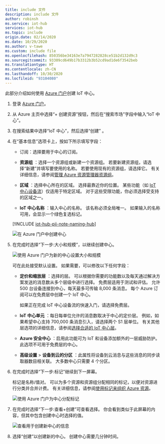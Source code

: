```yaml
---
title: include 文件
description: include 文件
author: robinsh
ms.service: iot-hub
services: iot-hub
ms.topic: include
origin.date: 02/14/2020
ms.date: 10/29/2020
ms.author: v-tawe
ms.custom: include file
ms.openlocfilehash: 850356be34163e7a7947282828ce51b2d132d9c3
ms.sourcegitcommit: 93309cd649b17b3312b3b52cd9ad1de6f3542beb
ms.translationtype: HT
ms.contentlocale: zh-CN
ms.lasthandoff: 10/30/2020
ms.locfileid: "93104080"
---
```

此部分介绍如何使用 [Azure 门户](https://portal.azure.cn)创建 IoT 中心。

1. 登录 [Azure 门户](https://portal.azure.cn)。

1. 从 Azure 主页中选择“+ 创建资源”按钮，然后在“搜索市场”字段中输入“IoT 中心”。

1. 在搜索结果中选择“IoT 中心”，然后选择“创建” 。

1. 在“基本信息”选项卡上，按如下所示填写字段：

   - 订阅：选择要用于中心的订阅。

   - **资源组** ：选择一个资源组或新建一个资源组。 若要新建资源组，请选择“新建”并填写要使用的名称。 若要使用现有的资源组，请选择它。 有关详细信息，请参阅[管理 Azure 资源管理器资源组](/azure-resource-manager/management/manage-resource-groups-portal)。

   - **区域** ：选择中心所在的区域。 选择最靠近你的位置。 某些功能（如 [IoT 中心设备流](/iot-hub/iot-hub-device-streams-overview)）仅适用于特定区域。 对于这些受限功能，你必须选择受支持的区域之一。

   - **IoT 中心名称** ：输入中心的名称。 该名称必须全局唯一。 如果输入的名称可用，会显示一个绿色复选标记。

   [!INCLUDE [iot-hub-pii-note-naming-hub](iot-hub-pii-note-naming-hub.md)]

   ![在 Azure 门户中创建中心](./media/iot-hub-include-create-hub/iot-hub-create-screen-basics.png)

1. 在完成时选择“下一步:大小和规模”，以继续创建中心。

   ![使用 Azure 门户为新的中心设置大小和规模](./media/iot-hub-include-create-hub/iot-hub-create-screen-size-scale.png)

   可在此处接受默认设置。 如果需要，可以修改以下任何字段： 

    - **定价和缩放层** ：选择的层。 可以根据你需要的功能数以及每天通过解决方案发送的消息数从多个层级中进行选择。 免费层适用于测试和评估。 允许 500 台设备连接到中心，每天最多可传输 8,000 条消息。 每个 Azure 订阅可以在免费层中创建一个 IoT 中心。 

      如果正在完成 IoT 中心设备流的快速入门，请选择免费层。

    - **IoT 中心单元** ：每日每单位允许的消息数取决于中心的定价层。 例如，如果希望中心支持 700,000 条消息引入，请选择两个 S1 层单位。
    有关其他层选项的详细信息，请参阅[选择合适的 IoT 中心层](/iot-hub/iot-hub-scaling)。

    - **Azure 安全中心** ：启用此功能可为 IoT 和设备添加额外的一层威胁防护。 此选项不可用于免费层的中心。

    - **高级设置** > **设备到云的分区** ：此属性将设备到云消息与这些消息的同步读取器数目相关联。 大多数中心只需要 4 个分区。

1.  在完成时选择“下一步:标记”继续到下一屏幕。

    标记是名称/值对。 可以为多个资源和资源组分配相同的标记，以便对资源进行分类并合并计费。 有关详细信息，请参阅[使用标记来组织 Azure 资源](/azure-resource-manager/management/tag-resources)。

    ![使用 Azure 门户为中心分配标记](./media/iot-hub-include-create-hub/iot-hub-create-tabs.png)

1.  在完成时选择“下一步:查看+创建”可查看选择。 你会看到类似于此屏幕的内容，但其中包含创建中心时选择的值。 

    ![查看用于创建新中心的信息](./media/iot-hub-include-create-hub/iot-hub-create-review.png)

1.  选择“创建”以创建新的中心。 创建中心需要几分钟时间。
